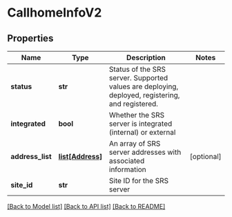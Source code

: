 # CallhomeInfoV2

## Properties
Name | Type | Description | Notes
------------ | ------------- | ------------- | -------------
**status** | **str** | Status of the SRS server. Supported values are deploying, deployed, registering, and registered. | 
**integrated** | **bool** | Whether the SRS server is integrated (internal) or external | 
**address_list** | [**list[Address]**](Address.md) | An array of SRS server addresses with associated information | [optional] 
**site_id** | **str** | Site ID for the SRS server | 

[[Back to Model list]](../README.md#documentation-for-models) [[Back to API list]](../README.md#documentation-for-api-endpoints) [[Back to README]](../README.md)

